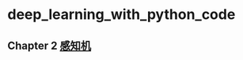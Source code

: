 # deep_learning_with_python_code
## Chapter 2 [感知机](https://github.com/dclcs/deep_learning_with_python_code/blob/master/doc/Chapter2.md)
